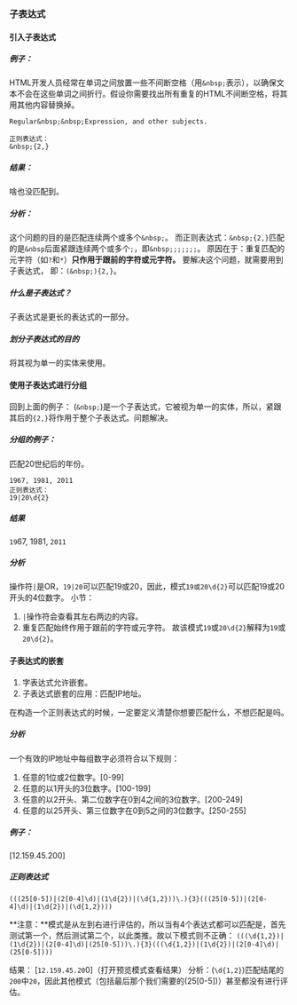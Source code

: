 ### 子表达式
#### 引入子表达式
##### 例子：
HTML开发人员经常在单词之间放置一些不间断空格（用`&nbsp;`表示），以确保文本不会在这些单词之间折行。假设你需要找出所有重复的HTML不间断空格，将其用其他内容替换掉。
```
Regular&nbsp;&nbsp;Expression, and other subjects.

正则表达式：
&nbsp;{2,}
```
##### 结果：
啥也没匹配到。
##### 分析：
这个问题的目的是匹配连续两个或多个`&nbsp;`。
而正则表达式：`&nbsp;{2,}`匹配的是`&nbsp`后面紧跟连续两个或多个`;`，即`&nbsp;;;;;;;`。
原因在于：重复匹配的元字符（如`?`和`*`）**只作用于跟前的字符或元字符。**
要解决这个问题，就需要用到子表达式，
即：`(&nbsp;){2,}`。
##### 什么是子表达式？
子表达式是更长的表达式的一部分。
##### 划分子表达式的目的
将其视为单一的实体来使用。
#### 使用子表达式进行分组
回到上面的例子：
(`&nbsp;`)是一个子表达式，它被视为单一的实体，所以，紧跟其后的`{2,}`将作用于整个子表达式。问题解决。

##### 分组的例子：
匹配20世纪后的年份。
```
1967, 1981, 2011
正则表达式：
19|20\d{2}
```
##### 结果
`19`67, 1981, `2011`
##### 分析
操作符`|`是OR，`19|20`可以匹配19或20，因此，模式`19或20\d{2}`可以匹配19或20开头的4位数字。
小节：
1. `|`操作符会查看其左右两边的内容。
2. 重复匹配始终作用于跟前的字符或元字符。
故该模式`19`或`20\d{2}`解释为`19`或`20\d{2}`。
#### 子表达式的嵌套
1. 字表达式允许嵌套。
2. 子表达式嵌套的应用：匹配IP地址。

在构造一个正则表达式的时候，一定要定义清楚你想要匹配什么，不想匹配是吗。
##### 分析
一个有效的IP地址中每组数字必须符合以下规则：
1. 任意的1位或2位数字。[0-99]
2. 任意的以1开头的3位数字。[100-199]
3. 任意的以2开头、第二位数字在0到4之间的3位数字。[200-249]
4. 任意的以25开头、第三位数字在0到5之间的3位数字。[250-255]
##### 例子：
[12.159.45.200]

##### 正则表达式
`(((25[0-5])|(2[0-4]\d)|(1\d{2})|(\d{1,2}))\.){3}(((25[0-5])|(2[0-4]\d)|(1\d{2})|(\d{1,2})))`

**注意：**模式是从左到右进行评估的，所以当有4个表达式都可以匹配是，首先测试第一个，然后测试第二个，以此类推。故以下模式则不正确：
`(((\d{1,2})|(1\d{2})|(2[0-4]\d)|(25[0-5]))\.){3}(((\d{1,2})|(1\d{2})|(2[0-4]\d)|(25[0-5])))`

结果：
[`12.159.45.20`0]（打开预览模式查看结果）
分析：(`\d{1,2}`)匹配结尾的`200`中`20`，因此其他模式（包括最后那个我们需要的(25[0-5])）甚至都没有进行评估。